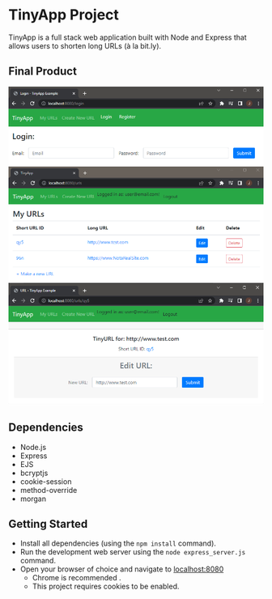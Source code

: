 # TinyApp Project

TinyApp is a full stack web application built with Node and Express that allows users to shorten long URLs (à la bit.ly).

## Final Product

![You can log in!](https://github.com/Jason-Wall/tinyapp/blob/main/docs/TinyApp_Login.png)
![Manage your list of URLs!](https://github.com/Jason-Wall/tinyapp/blob/main/docs/TinyApp_Urls.png)
![Edit URLs!](https://github.com/Jason-Wall/tinyapp/blob/main/docs/TinyApp_EditURL.png)


## Dependencies

- Node.js
- Express
- EJS
- bcryptjs
- cookie-session
- method-override
- morgan

## Getting Started

- Install all dependencies (using the `npm install` command).
- Run the development web server using the `node express_server.js` command.
- Open your browser of choice and navigate to [localhost:8080](localhost:8080)
  - Chrome is recommended .
  - This project requires cookies to be enabled.